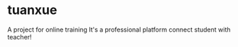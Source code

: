 tuanxue
=======

A project for online training
It's a professional platform connect student with teacher!
